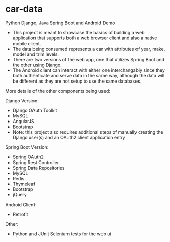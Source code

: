 # car-data
Python Django, Java Spring Boot and Android Demo

- This project is meant to showcase the basics of building a web application that supports both a web browser client and also a native mobile client.
- The data being consumed represents a car with attributes of year, make, model and trim levels.
- There are two versions of the web app, one that utilizes Spring Boot and the other using Django.
- The Android client can interact with either one interchangably since they both authenticate and serve data in the same way, although the data will be different as they are not setup to use the same databases.

More details of the other components being used:

Django Version:
- Django OAuth Toolkit
- MySQL
- AngularJS
- Bootstrap
- Note: this project also requires additional steps of manually creating the Django user(s) and an OAuth2 client application entry

Spring Boot Version:
- Spring OAuth2
- Spring Rest Controller
- Spring Data Repositories
- MySQL
- Redis
- Thymeleaf
- Bootstrap
- jQuery

Android Client:
- Retrofit

Other:
- Python and JUnit Selenium tests for the web ui
